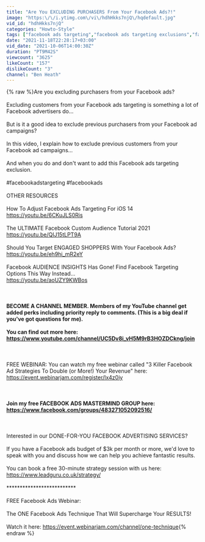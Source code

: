 ```yaml
---
title: "Are You EXCLUDING PURCHASERS From Your Facebook Ads?!"
image: "https:\/\/i.ytimg.com\/vi\/hdhHkks7njQ\/hqdefault.jpg"
vid_id: "hdhHkks7njQ"
categories: "Howto-Style"
tags: ["facebook ads targeting","facebook ads targeting exclusions","facebook ad exclusions"]
date: "2021-11-18T22:28:17+03:00"
vid_date: "2021-10-06T14:00:30Z"
duration: "PT9M42S"
viewcount: "3625"
likeCount: "157"
dislikeCount: "3"
channel: "Ben Heath"
---
```

{% raw %}Are you excluding purchasers from your Facebook ads?<br /><br />Excluding customers from your Facebook ads targeting is something a lot of Facebook advertisers do...<br /><br />But is it a good idea to exclude previous purchasers from your Facebook ad campaigns?<br /><br />In this video, I explain how to exclude previous customers from your Facebook ad campaigns...<br /><br />And when you do and don't want to add this Facebook ads targeting exclusion.<br /><br />#facebookadstargeting #facebookads<br /><br />OTHER RESOURCES<br /><br />How To Adjust Facebook Ads Targeting For iOS 14<br /><a rel="nofollow" target="blank" href="https://youtu.be/6CKuJLS0Ris">https://youtu.be/6CKuJLS0Ris</a> <br /><br />The ULTIMATE Facebook Custom Audience Tutorial 2021<br /><a rel="nofollow" target="blank" href="https://youtu.be/QIJ15tLPT9A">https://youtu.be/QIJ15tLPT9A</a><br /><br />Should You Target ENGAGED SHOPPERS With Your Facebook Ads?<br /><a rel="nofollow" target="blank" href="https://youtu.be/eh9hi_mR2eY">https://youtu.be/eh9hi_mR2eY</a><br /><br />Facebook AUDIENCE INSIGHTS Has Gone! Find Facebook Targeting Options This Way Instead...<br /><a rel="nofollow" target="blank" href="https://youtu.be/aoUZY9KWBos">https://youtu.be/aoUZY9KWBos</a><br /><br />**************************<br /><br />BECOME A CHANNEL MEMBER. Members of my YouTube channel get added perks including priority reply to comments. (This is a big deal if you've got questions for me). <br /><br />You can find out more here: <a rel="nofollow" target="blank" href="https://www.youtube.com/channel/UC5Dv8i_vH5M9rB3HOZDCkng/join">https://www.youtube.com/channel/UC5Dv8i_vH5M9rB3HOZDCkng/join</a><br /><br />**************************<br /><br />FREE WEBINAR: You can watch my free webinar called &quot;3 Killer Facebook Ad Strategies To Double (or More!) Your Revenue&quot; here: <a rel="nofollow" target="blank" href="https://event.webinarjam.com/register/lx4z0iy">https://event.webinarjam.com/register/lx4z0iy</a><br /><br />**************************<br /><br />Join my free FACEBOOK ADS MASTERMIND GROUP here: <a rel="nofollow" target="blank" href="https://www.facebook.com/groups/483271052092516/">https://www.facebook.com/groups/483271052092516/</a><br /><br />**************************<br /><br />Interested in our DONE-FOR-YOU FACEBOOK ADVERTISING SERVICES? <br /><br />If you have a Facebook ads budget of $3k per month or more, we'd love to speak with you and discuss how we can help you achieve fantastic results.<br /><br />You can book a free 30-minute strategy session with us here: <a rel="nofollow" target="blank" href="https://www.leadguru.co.uk/strategy/">https://www.leadguru.co.uk/strategy/</a><br /><br />**************************<br /><br />FREE Facebook Ads Webinar:<br /><br />The ONE Facebook Ads Technique That Will Supercharge Your RESULTS!<br /><br />Watch it here: <a rel="nofollow" target="blank" href="https://event.webinarjam.com/channel/one-technique">https://event.webinarjam.com/channel/one-technique</a>{% endraw %}
